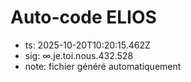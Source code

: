 # Auto-code ELIOS
- ts: 2025-10-20T10:20:15.462Z
- sig: ∞.je.toi.nous.432.528
- note: fichier généré automatiquement